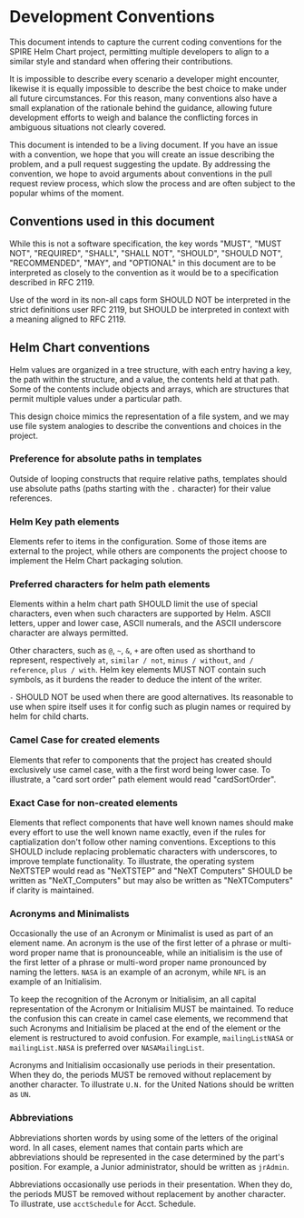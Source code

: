 <!-- vim: ft=markdown colorcolumn=72
-->
# Development Conventions

This document intends to capture the current coding conventions for
the SPIRE Helm Chart project, permitting multiple developers to align
to a similar style and standard when offering their contributions.

It is impossible to describe every scenario a developer might encounter,
likewise it is equally impossible to describe the best choice to make
under all future circumstances.  For this reason, many conventions also
have a small explanation of the rationale behind the guidance, allowing
future development efforts to weigh and balance the conflicting forces
in ambiguous situations not clearly covered.

This document is intended to be a living document.  If you have an issue
with a convention, we hope that you will create an issue describing the
problem, and a pull request suggesting the update.  By addressing the
convention, we hope to avoid arguments about conventions in the pull
request review process, which slow the process and are often subject to
the popular whims of the moment.

## Conventions used in this document

While this is not a software specification, the key words "MUST",
"MUST NOT", "REQUIRED", "SHALL", "SHALL NOT", "SHOULD", "SHOULD NOT",
"RECOMMENDED",  "MAY", and "OPTIONAL" in this document are to be
interpreted as closely to the convention as it would be to a
specification described in RFC 2119.

Use of the word in its non-all caps form SHOULD NOT be interpreted in
the strict definitions user RFC 2119, but SHOULD be interpreted in
context with a meaning aligned to RFC 2119.

## Helm Chart conventions

Helm values are organized in a tree structure, with each entry having
a key, the path within the structure, and a value, the contents held
at that path.  Some of the contents include objects and arrays, which
are structures that permit multiple values under a particular path.

This design choice mimics the representation of a file system, and we
may use file system analogies to describe the conventions and choices
in the project.

### Preference for absolute paths in templates

Outside of looping constructs that require relative paths, templates
should use absolute paths (paths starting with the `.` character) for
their value references.  

### Helm Key path elements

Elements refer to items in the configuration.  Some of those items are
external to the project, while others are components the project choose
to implement the Helm Chart packaging solution.

### Preferred characters for helm path elements

Elements within a helm chart path SHOULD limit the use of special
characters, even when such characters are supported by Helm.  ASCII
letters, upper and lower case, ASCII numerals, and the ASCII underscore
character are always permitted.  

Other characters, such as `@`, `~`, `&`, `+` are often used as
shorthand to represent, respectively `at`, `similar / not`, 
`minus / without`, `and / reference`, `plus / with`.  Helm key elements
MUST NOT contain such symbols, as it burdens the reader to deduce the
intent of the writer.

`-` SHOULD NOT be used when there are good alternatives. Its reasonable to use when spire itself uses it for config such as plugin names or required by helm for child charts.

### Camel Case for created elements

Elements that refer to components that the project has created should
exclusively use camel case, with a the first word being lower case.  To
illustrate, a "card sort order" path element would read "cardSortOrder".

### Exact Case for non-created elements

Elements that reflect components that have well known names should make
every effort to use the well known name exactly, even if the rules for
captialization don't follow other naming conventions.  Exceptions to
this SHOULD include replacing problematic characters with underscores,
to improve template functionality.  To illustrate, the operating system 
NeXTSTEP would read as "NeXTSTEP" and "NeXT Computers" SHOULD be written
as "NeXT_Computers" but may also be written as "NeXTComputers" if clarity
is maintained.

### Acronyms and Minimalists

Occasionally the use of an Acronym or Minimalist is used as part of an
element name.  An acronym is the use of the first letter of a phrase
or multi-word proper name that is pronounceable, while an initialisim is
the use of the first letter of a phrase or multi-word proper name 
pronounced by naming the letters.  `NASA` is an example of an acronym,
while `NFL` is an example of an Initialisim.

To keep the recognition of the Acronym or Initialisim, an all capital
representation of the Acronym or Initialisim MUST be maintained.  To
reduce the confusion this can create in camel case elements, we recommend
that such Acronyms and Initialisim be placed at the end of the element
or the element is restructured to avoid confusion.  For example, 
`mailingListNASA` or `mailingList.NASA` is preferred over
`NASAMailingList`.

Acronyms and Initialisim occasionally use periods in their presentation.
When they do, the periods MUST be removed without replacement by
another character.  To illustrate `U.N.` for the United Nations should
be written as `UN`.

### Abbreviations

Abbreviations shorten words by using some of the letters of the original
word.  In all cases, element names that contain parts which are
abbreviations should be represented in the case determined by the part's
position.  For example, a Junior administrator, should be written as
`jrAdmin`.

Abbreviations occasionally use periods in their presentation.  When they
do, the periods MUST be removed without replacement by another character.
To illustrate, use `acctSchedule` for Acct. Schedule.
